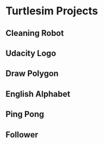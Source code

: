 # Turtlesim Projects

## Cleaning Robot

## Udacity Logo

## Draw Polygon

## English Alphabet

## Ping Pong

## Follower